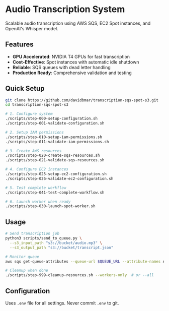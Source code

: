 # Audio Transcription System

Scalable audio transcription using AWS SQS, EC2 Spot instances, and OpenAI's Whisper model.

## Features

- **GPU Accelerated**: NVIDIA T4 GPUs for fast transcription
- **Cost-Effective**: Spot instances with automatic idle shutdown
- **Reliable**: SQS queues with dead letter handling
- **Production Ready**: Comprehensive validation and testing

## Quick Setup

```bash
git clone https://github.com/davidbmar/transcription-sqs-spot-s3.git
cd transcription-sqs-spot-s3

# 1. Configure system
./scripts/step-000-setup-configuration.sh
./scripts/step-001-validate-configuration.sh

# 2. Setup IAM permissions  
./scripts/step-010-setup-iam-permissions.sh
./scripts/step-011-validate-iam-permissions.sh

# 3. Create AWS resources
./scripts/step-020-create-sqs-resources.sh
./scripts/step-021-validate-sqs-resources.sh

# 4. Configure EC2 instances
./scripts/step-025-setup-ec2-configuration.sh
./scripts/step-026-validate-ec2-configuration.sh

# 5. Test complete workflow
./scripts/step-041-test-complete-workflow.sh

# 6. Launch worker when ready
./scripts/step-030-launch-spot-worker.sh
```

## Usage

```bash
# Send transcription job
python3 scripts/send_to_queue.py \
  --s3_input_path "s3://bucket/audio.mp3" \
  --s3_output_path "s3://bucket/transcript.json"

# Monitor queue
aws sqs get-queue-attributes --queue-url $QUEUE_URL --attribute-names ApproximateNumberOfMessages

# Cleanup when done
./scripts/step-999-cleanup-resources.sh --workers-only  # or --all
```

## Configuration

Uses `.env` file for all settings. Never commit `.env` to git.


